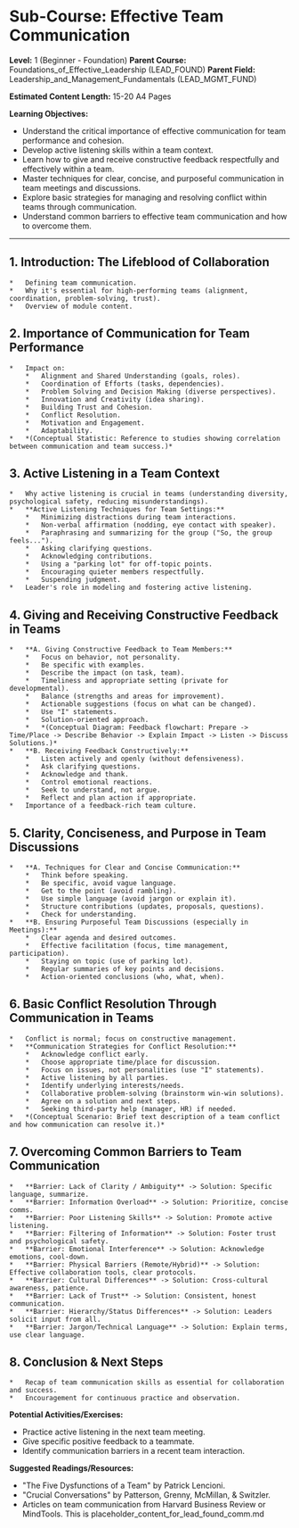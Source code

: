 
# Sub-Course: Effective Team Communication

**Level:** 1 (Beginner - Foundation)
**Parent Course:** Foundations_of_Effective_Leadership (LEAD_FOUND)
**Parent Field:** Leadership_and_Management_Fundamentals (LEAD_MGMT_FUND)

**Estimated Content Length:** 15-20 A4 Pages

**Learning Objectives:**
*   Understand the critical importance of effective communication for team performance and cohesion.
*   Develop active listening skills within a team context.
*   Learn how to give and receive constructive feedback respectfully and effectively within a team.
*   Master techniques for clear, concise, and purposeful communication in team meetings and discussions.
*   Explore basic strategies for managing and resolving conflict within teams through communication.
*   Understand common barriers to effective team communication and how to overcome them.

---

## 1. Introduction: The Lifeblood of Collaboration
    *   Defining team communication.
    *   Why it's essential for high-performing teams (alignment, coordination, problem-solving, trust).
    *   Overview of module content.

## 2. Importance of Communication for Team Performance
    *   Impact on:
        *   Alignment and Shared Understanding (goals, roles).
        *   Coordination of Efforts (tasks, dependencies).
        *   Problem Solving and Decision Making (diverse perspectives).
        *   Innovation and Creativity (idea sharing).
        *   Building Trust and Cohesion.
        *   Conflict Resolution.
        *   Motivation and Engagement.
        *   Adaptability.
    *   *(Conceptual Statistic: Reference to studies showing correlation between communication and team success.)*

## 3. Active Listening in a Team Context
    *   Why active listening is crucial in teams (understanding diversity, psychological safety, reducing misunderstandings).
    *   **Active Listening Techniques for Team Settings:**
        *   Minimizing distractions during team interactions.
        *   Non-verbal affirmation (nodding, eye contact with speaker).
        *   Paraphrasing and summarizing for the group ("So, the group feels...").
        *   Asking clarifying questions.
        *   Acknowledging contributions.
        *   Using a "parking lot" for off-topic points.
        *   Encouraging quieter members respectfully.
        *   Suspending judgment.
    *   Leader's role in modeling and fostering active listening.

## 4. Giving and Receiving Constructive Feedback in Teams
    *   **A. Giving Constructive Feedback to Team Members:**
        *   Focus on behavior, not personality.
        *   Be specific with examples.
        *   Describe the impact (on task, team).
        *   Timeliness and appropriate setting (private for developmental).
        *   Balance (strengths and areas for improvement).
        *   Actionable suggestions (focus on what can be changed).
        *   Use "I" statements.
        *   Solution-oriented approach.
        *   *(Conceptual Diagram: Feedback flowchart: Prepare -> Time/Place -> Describe Behavior -> Explain Impact -> Listen -> Discuss Solutions.)*
    *   **B. Receiving Feedback Constructively:**
        *   Listen actively and openly (without defensiveness).
        *   Ask clarifying questions.
        *   Acknowledge and thank.
        *   Control emotional reactions.
        *   Seek to understand, not argue.
        *   Reflect and plan action if appropriate.
    *   Importance of a feedback-rich team culture.

## 5. Clarity, Conciseness, and Purpose in Team Discussions
    *   **A. Techniques for Clear and Concise Communication:**
        *   Think before speaking.
        *   Be specific, avoid vague language.
        *   Get to the point (avoid rambling).
        *   Use simple language (avoid jargon or explain it).
        *   Structure contributions (updates, proposals, questions).
        *   Check for understanding.
    *   **B. Ensuring Purposeful Team Discussions (especially in Meetings):**
        *   Clear agenda and desired outcomes.
        *   Effective facilitation (focus, time management, participation).
        *   Staying on topic (use of parking lot).
        *   Regular summaries of key points and decisions.
        *   Action-oriented conclusions (who, what, when).

## 6. Basic Conflict Resolution Through Communication in Teams
    *   Conflict is normal; focus on constructive management.
    *   **Communication Strategies for Conflict Resolution:**
        *   Acknowledge conflict early.
        *   Choose appropriate time/place for discussion.
        *   Focus on issues, not personalities (use "I" statements).
        *   Active listening by all parties.
        *   Identify underlying interests/needs.
        *   Collaborative problem-solving (brainstorm win-win solutions).
        *   Agree on a solution and next steps.
        *   Seeking third-party help (manager, HR) if needed.
    *   *(Conceptual Scenario: Brief text description of a team conflict and how communication can resolve it.)*

## 7. Overcoming Common Barriers to Team Communication
    *   **Barrier: Lack of Clarity / Ambiguity** -> Solution: Specific language, summarize.
    *   **Barrier: Information Overload** -> Solution: Prioritize, concise comms.
    *   **Barrier: Poor Listening Skills** -> Solution: Promote active listening.
    *   **Barrier: Filtering of Information** -> Solution: Foster trust and psychological safety.
    *   **Barrier: Emotional Interference** -> Solution: Acknowledge emotions, cool-down.
    *   **Barrier: Physical Barriers (Remote/Hybrid)** -> Solution: Effective collaboration tools, clear protocols.
    *   **Barrier: Cultural Differences** -> Solution: Cross-cultural awareness, patience.
    *   **Barrier: Lack of Trust** -> Solution: Consistent, honest communication.
    *   **Barrier: Hierarchy/Status Differences** -> Solution: Leaders solicit input from all.
    *   **Barrier: Jargon/Technical Language** -> Solution: Explain terms, use clear language.

## 8. Conclusion & Next Steps
    *   Recap of team communication skills as essential for collaboration and success.
    *   Encouragement for continuous practice and observation.

**Potential Activities/Exercises:**
*   Practice active listening in the next team meeting.
*   Give specific positive feedback to a teammate.
*   Identify communication barriers in a recent team interaction.

**Suggested Readings/Resources:**
*   "The Five Dysfunctions of a Team" by Patrick Lencioni.
*   "Crucial Conversations" by Patterson, Grenny, McMillan, & Switzler.
*   Articles on team communication from Harvard Business Review or MindTools.
This is placeholder_content_for_lead_found_comm.md
